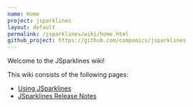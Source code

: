 ```yaml
---
name: Home
project: jsparklines
layout: default
permalink: /jsparklines/wiki/home.html
github_project: https://github.com/compomics/jsparklines
---
```


Welcome to the JSparklines wiki!

This wiki consists of the following pages:

  * [Using JSparklines](/jsparklines/wiki/usingjsparklines.html)
  * [JSparklines Release Notes](/jsparklines/wiki/releasenotes.html)
